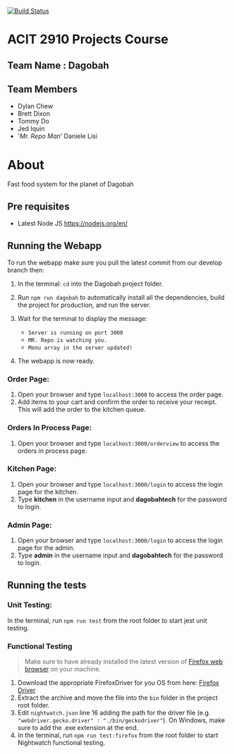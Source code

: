 [![Build Status](https://travis-ci.org/dagobahtech/acit2910.svg?branch=develop)](https://travis-ci.org/dagobahtech/acit2910)

# ACIT 2910 Projects Course

## Team Name : Dagobah

## Team Members

* Dylan Chew
* Brett Dixon
* Tommy Do
* Jed Iquin
* '_Mr. Repo Man_' Daniele Lisi

# About

Fast food system for the planet of Dagobah

## Pre requisites

* Latest Node JS <https://nodejs.org/en/>

## Running the Webapp

To run the webapp make sure you pull the latest commit from our develop branch then:

1. In the terminal: `cd` into the Dagobah project folder.
2. Run `npm run dagobah` to automatically install all the dependencies, build the project for production, and run the server.
3. Wait for the terminal to display the message:

	* `Server is running on port 3000`
	* `MR. Repo is watching you.`
	* `Menu array in the server updated!`
4. The webapp is now ready.

### Order Page:
1. Open your browser and type `localhost:3000` to access the order page.
2. Add items to your cart and confirm the order to receive your receipt. This will add the order to the kitchen queue.

### Orders In Process Page:
1. Open your browser and type `localhost:3000/orderview` to access the orders in process page.

### Kitchen Page:
1. Open your browser and type `localhost:3000/login` to access the login page for the kitchen.
2. Type **kitchen** in the username input and **dagobahtech** for the password to login.

### Admin Page:
1. Open your browser and type `localhost:3000/login` to access the login page for the admin.
2. Type **admin** in the username input and **dagobahtech** for the password to login.

## Running the tests

### Unit Testing:
In the terminal, run `npm run test` from the root folder to start jest unit testing.

### Functional Testing

> Make sure to have already installed the latest version of [Firefox web browser](https://www.mozilla.org/en-US/firefox/desktop/) on your machine.

1. Download the appropriate FirefoxDriver for you OS from here: [Firefox Driver](https://github.com/mozilla/geckodriver/releases)
2. Extract the archive and move the file into the `bin` folder in the project root folder.
3. Edit `nightwatch.json` line 16 adding the path for the driver file (e.g. `"webdriver.gecko.driver" : "./bin/geckodriver"`).  On Windows, make sure to add the .exe extension at the end.
4. In the terminal, run `npm run test:firefox` from the root folder to start Nightwatch functional testing.




